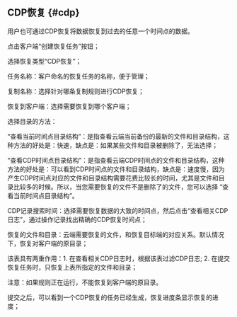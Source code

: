 ## CDP恢复 {#cdp}

用户也可通过CDP恢复将数据恢复到过去的任意一个时间点的数据。

点击客户端“创建恢复任务”按钮；

选择恢复类型“CDP恢复”；

任务名称：客户命名的恢复任务的名称，便于管理；

复制名称：选择针对哪条复制规则进行CDP恢复；

恢复到客户端：选择需要恢复到哪个客户端；

选择目录的方法：

“查看当前时间点目录结构”：是指查看云端当前备份的最新的文件和目录结构，这种方法的好处是：快速，缺点是：如果某些文件和目录被删除了，无法选择；

“查看CDP时间点目录结构”：是指查看云端CDP时间点的文件和目录结构，这种方法的好处是：可以看到CDP时间点的文件和目录结构，缺点是：速度慢，因为产生CDP时间点对应的文件和目录结构需要花费比较长的时间，尤其是文件和目录比较多的时候。所以，当您需要恢复的文件不是删除了的文件，您可以选择 “查看当前时间点目录结构”。

CDP记录搜索时间：选择需要恢复数据的大致的时间点，然后点击“查看相关CDP日志”，通过操作记录找出精确的CDP恢复时间点；

恢复的文件和目录：云端需要恢复的文件，和恢复目标端的对应关系。默认情况下，恢复对客户端的原目录；

该表具有两重作用：1\. 在查看相关CDP日志时，根据该表过滤CDP日志; 2\. 在提交恢复任务时，只恢复上表所指定的文件和目录；

注意：如果规则正在运行，不能恢复到客户端的原目录。

提交之后，可以看到一个CDP恢复的任务已经生成，恢复进度条显示恢复的进度；